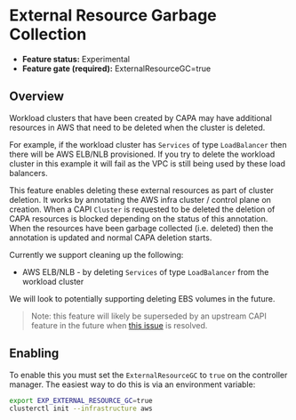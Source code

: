 # External Resource Garbage Collection

- **Feature status:** Experimental
- **Feature gate (required):** ExternalResourceGC=true

## Overview

Workload clusters that have been created by CAPA may have additional resources in AWS that need to be deleted when the cluster is deleted. 

For example, if the workload cluster has `Services` of type `LoadBalancer` then there will be AWS ELB/NLB provisioned. If you try to delete the workload cluster in this example it will fail as the VPC is still being used by these load balancers.

This feature enables deleting these external resources as part of cluster deletion. It works by annotating the AWS infra cluster / control plane on creation. When a CAPI `Cluster` is requested to be deleted the deletion of CAPA resources is blocked depending on the status of this annotation. When the resources have been garbage collected (i.e. deleted) then the annotation is updated and normal CAPA deletion starts.

Currently we support cleaning up the following:

- AWS ELB/NLB - by deleting `Services` of type `LoadBalancer` from the workload cluster

We will look to potentially supporting deleting EBS volumes in the future.

> Note: this feature will likely be superseded by an upstream CAPI feature in the future when [this issue](https://github.com/kubernetes-sigs/cluster-api/issues/3075) is resolved.

## Enabling

To enable this you must set the `ExternalResourceGC` to `true` on the controller manager. The easiest way to do this is via an environment variable:

```bash
export EXP_EXTERNAL_RESOURCE_GC=true
clusterctl init --infrastructure aws
```
